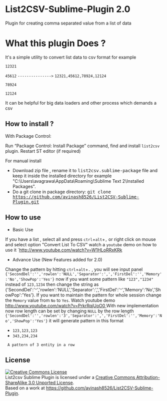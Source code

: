 List2CSV-Sublime-Plugin 2.0
=======================

Plugin for creating comma separated value from a list of data

What this plugin Does ?
=======================

It's a simple utility to convert list data to csv format for example

`12321`

`45612`    `--------------->` `12321,45612,78924,12124`

`78924`

`12124`

It can be helpful for big data loaders and other process which demands a csv


How to install ?
--------------

With Package Control:

Run “Package Control: Install Package” command, find and install `list2csv` plugin.
Restart ST editor (if required)

For manual install 

* Download zip file , rename it to  <kbd>list2csv.sublime-package</kbd> file and keep it inside the installed directory
  for example "C:\Users\avagrawa\AppData\Roaming\Sublime Text 2\Installed Packages\".
*  Do a git clone in package directory:
     <kbd>git clone https://github.com/avinash8526/List2CSV-Sublime-Plugin.git<kbd>


How to use
----------


- Basic Use

If you have a list , select all and press `ctrl`+`alt`+`,` or right click on mouse and select option "Convert List To CSV"
watch a `youtube` demo on how to use it `http://www.youtube.com/watch?v=W1HLoRRxKRk

- Advance Use (New Features added for 2.0)

Change the pattern by hitting `ctrl`+`alt`+`.` , you will see input panel `{'SecondDel':'','rowlen':'NULL','Separator':',','FirstDel':'','Memory':'No','ShowPop':'Yes'}` now if you want some pattern like `"123","1234"` instead of `123,1234` then change the string as {'SecondDel':'`"`','rowlen':'NULL','Separator':',','FirstDel':'`"`','Memory':'No','ShowPop':'Yes'}. If you want to maintain the pattern for whole session change the `Memory` value from `No` to `Yes`.
Watch youtube demo [http://www.youtube.com/watch?v=PrkrRqjUoO0 ](http://www.youtube.com/watch?v=PrkrRqjUoO0 "Youtube demo") With new implementation now row length can be set by changing `NULL` by the row length `{'SecondDel':'','rowlen':'3','Separator':',','FirstDel':'','Memory':'No','ShowPop':'Yes'}` it will generate pattern in this format

- `123,123,123`
- `343,234,234`

` A pattern of 3 entity in a row`


License
-------
<a rel="license" href="http://creativecommons.org/licenses/by-sa/3.0/deed.en_US"><img alt="Creative Commons License" style="border-width:0" src="http://i.creativecommons.org/l/by-sa/3.0/88x31.png" /></a><br /><span xmlns:dct="http://purl.org/dc/terms/" href="http://purl.org/dc/dcmitype/Text" property="dct:title" rel="dct:type">List2csv Sublime Plugin</span> is licensed under a <a rel="license" href="http://creativecommons.org/licenses/by-sa/3.0/deed.en_US">Creative Commons Attribution-ShareAlike 3.0 Unported License</a>.<br />Based on a work at <a xmlns:dct="http://purl.org/dc/terms/" href="https://github.com/avinash8526/List2CSV-Sublime-Plugin" rel="dct:source">https://github.com/avinash8526/List2CSV-Sublime-Plugin</a>.


